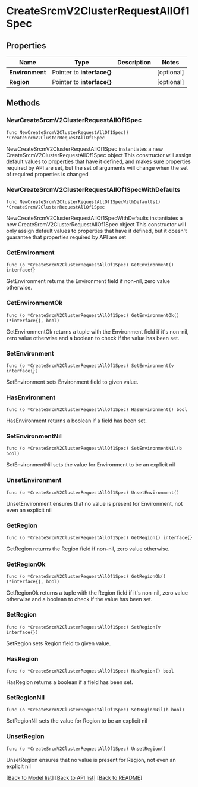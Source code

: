 # CreateSrcmV2ClusterRequestAllOf1Spec

## Properties

Name | Type | Description | Notes
------------ | ------------- | ------------- | -------------
**Environment** | Pointer to **interface{}** |  | [optional] 
**Region** | Pointer to **interface{}** |  | [optional] 

## Methods

### NewCreateSrcmV2ClusterRequestAllOf1Spec

`func NewCreateSrcmV2ClusterRequestAllOf1Spec() *CreateSrcmV2ClusterRequestAllOf1Spec`

NewCreateSrcmV2ClusterRequestAllOf1Spec instantiates a new CreateSrcmV2ClusterRequestAllOf1Spec object
This constructor will assign default values to properties that have it defined,
and makes sure properties required by API are set, but the set of arguments
will change when the set of required properties is changed

### NewCreateSrcmV2ClusterRequestAllOf1SpecWithDefaults

`func NewCreateSrcmV2ClusterRequestAllOf1SpecWithDefaults() *CreateSrcmV2ClusterRequestAllOf1Spec`

NewCreateSrcmV2ClusterRequestAllOf1SpecWithDefaults instantiates a new CreateSrcmV2ClusterRequestAllOf1Spec object
This constructor will only assign default values to properties that have it defined,
but it doesn't guarantee that properties required by API are set

### GetEnvironment

`func (o *CreateSrcmV2ClusterRequestAllOf1Spec) GetEnvironment() interface{}`

GetEnvironment returns the Environment field if non-nil, zero value otherwise.

### GetEnvironmentOk

`func (o *CreateSrcmV2ClusterRequestAllOf1Spec) GetEnvironmentOk() (*interface{}, bool)`

GetEnvironmentOk returns a tuple with the Environment field if it's non-nil, zero value otherwise
and a boolean to check if the value has been set.

### SetEnvironment

`func (o *CreateSrcmV2ClusterRequestAllOf1Spec) SetEnvironment(v interface{})`

SetEnvironment sets Environment field to given value.

### HasEnvironment

`func (o *CreateSrcmV2ClusterRequestAllOf1Spec) HasEnvironment() bool`

HasEnvironment returns a boolean if a field has been set.

### SetEnvironmentNil

`func (o *CreateSrcmV2ClusterRequestAllOf1Spec) SetEnvironmentNil(b bool)`

 SetEnvironmentNil sets the value for Environment to be an explicit nil

### UnsetEnvironment
`func (o *CreateSrcmV2ClusterRequestAllOf1Spec) UnsetEnvironment()`

UnsetEnvironment ensures that no value is present for Environment, not even an explicit nil
### GetRegion

`func (o *CreateSrcmV2ClusterRequestAllOf1Spec) GetRegion() interface{}`

GetRegion returns the Region field if non-nil, zero value otherwise.

### GetRegionOk

`func (o *CreateSrcmV2ClusterRequestAllOf1Spec) GetRegionOk() (*interface{}, bool)`

GetRegionOk returns a tuple with the Region field if it's non-nil, zero value otherwise
and a boolean to check if the value has been set.

### SetRegion

`func (o *CreateSrcmV2ClusterRequestAllOf1Spec) SetRegion(v interface{})`

SetRegion sets Region field to given value.

### HasRegion

`func (o *CreateSrcmV2ClusterRequestAllOf1Spec) HasRegion() bool`

HasRegion returns a boolean if a field has been set.

### SetRegionNil

`func (o *CreateSrcmV2ClusterRequestAllOf1Spec) SetRegionNil(b bool)`

 SetRegionNil sets the value for Region to be an explicit nil

### UnsetRegion
`func (o *CreateSrcmV2ClusterRequestAllOf1Spec) UnsetRegion()`

UnsetRegion ensures that no value is present for Region, not even an explicit nil

[[Back to Model list]](../README.md#documentation-for-models) [[Back to API list]](../README.md#documentation-for-api-endpoints) [[Back to README]](../README.md)


